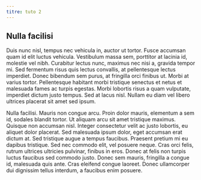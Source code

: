 ```yaml
---
titre: tuto 2
---
```


## Nulla facilisi

Duis nunc nisl, tempus nec vehicula in, auctor ut tortor. Fusce accumsan quam id elit luctus vehicula. Vestibulum massa sem, porttitor at lacinia id, molestie vel nibh. Curabitur lectus nunc, maximus nec nisi a, gravida tempor mi. Sed fermentum risus quis lectus convallis, at pellentesque lectus imperdiet. Donec bibendum sem purus, at fringilla orci finibus ut. Morbi at varius tortor. Pellentesque habitant morbi tristique senectus et netus et malesuada fames ac turpis egestas. Morbi lobortis risus a quam vulputate, imperdiet dictum justo tempus. Sed at lacus nisl. Nullam eu diam vel libero ultrices placerat sit amet sed ipsum.

Nulla facilisi. Mauris non congue arcu. Proin dolor mauris, elementum a sem id, sodales blandit tortor. Ut aliquam arcu sit amet tristique maximus. Quisque non accumsan nisl. Integer consectetur velit ac justo lobortis, eu aliquet dolor placerat. Sed malesuada ipsum dolor, eget accumsan erat dictum at. Sed tristique augue a tempus faucibus. Praesent pretium mi eu dapibus tristique. Sed nec commodo elit, vel posuere neque. Cras orci felis, rutrum ultrices ultricies pulvinar, finibus in eros. Donec at felis non turpis luctus faucibus sed commodo justo. Donec sem mauris, fringilla a congue id, malesuada quis ante. Cras eleifend congue laoreet. Donec ullamcorper dui dignissim tellus interdum, a faucibus enim posuere.
